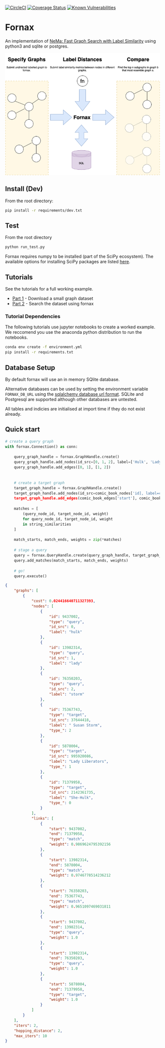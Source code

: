 [![CircleCI](https://circleci.com/gh/CDECatapult/fornax.svg?style=svg&circle-token=2110b6bc1d713698d241fd08ae60cd925e60062f)](https://circleci.com/gh/CDECatapult/fornax)
[![Coverage Status](https://coveralls.io/repos/github/CDECatapult/fornax/badge.svg?branch=master)](https://coveralls.io/github/CDECatapult/fornax?branch=master)
[![Known Vulnerabilities](https://snyk.io/test/github/CDECatapult/fornax/badge.svg)](https://snyk.io/test/github/CDECatapult/fornax/badge.svg)


# Fornax

An implementation of [NeMa: Fast Graph Search with Label Similarity](http://www.vldb.org/pvldb/vol6/p181-khan.pdf) using python3 and sqlite or postgres.

![FORNAX](./fornax.png)

## Install (Dev)

From the root directory:

```bash
pip install -r requirements/dev.txt
``` 

## Test

From the root directory

```bash
python run_test.py
```

Fornax requires numpy to be installed (part of the SciPy ecosystem). 
The available options for installing SciPy packages are listed [here](https://scipy.org/install.html).

## Tutorials

See the tutorials for a full working example.

* [Part 1](https://github.com/CDECatapult/fornax/blob/master/notebooks/tutorial/Tutorial%201%20-%20Creating%20a%20Dataset.ipynb) - Download a small graph dataset 
* [Part 2](https://github.com/CDECatapult/fornax/blob/master/notebooks/tutorial/Tutorial%202%20-%20Making%20a%20Query.ipynb) - Search the dataset using fornax

### Tutorial Dependencies

The following tutorials use jupyter notebooks to create a worked example.
We reccomend you use the anaconda python distribution to run the notebooks.

```bash
conda env create -f environment.yml
pip install -r requirements.txt
```

## Database Setup

By default fornax will use an in memory SQlite database.

Alternative databases can be used by setting the environment variable `FORNAX_DB_URL` using the [sqlalchemy database url format](https://docs.sqlalchemy.org/en/latest/core/engines.html).
SQLite and Postgresql are supported although other databases are untested.

All tables and indicies are initialised at import time if they do not exist already.

## Quick start

```python
# create a query graph
with fornax.Connection() as conn:

    query_graph_handle = fornax.GraphHandle.create()
    query_graph_handle.add_nodes(id_src=[0, 1, 2], label=['Hulk', 'Lady', 'Storm'])
    query_graph_handle.add_edges([0, 1], [1, 2])


    # create a target graph
    target_graph_handle = fornax.GraphHandle.create()
    target_graph_handle.add_nodes(id_src=comic_book_nodes['id], label=comic_book_nodes['name'])
    target_graph_handle.add_edges(comic_book_edges['start'], comic_book_edges['end'])

    matches = [
        (query_node_id, target_node_id, weight)
        for query_node_id, target_node_id, weight
        in string_similarities
    ]

    match_starts, match_ends, weights = zip(*matches)

    # stage a query
    query = fornax.QueryHandle.create(query_graph_handle, target_graph_handle)
    query.add_matches(match_starts, match_ends, weights)

    # go!
    query.execute()
```

```json
{
    "graphs": [
        {
            "cost": 0.024416640711327393,
            "nodes": [
                {
                    "id": 9437002,
                    "type": "query",
                    "id_src": 0,
                    "label": "hulk"
                },
                {
                    "id": 13982314,
                    "type": "query",
                    "id_src": 1,
                    "label": "lady"
                },
                {
                    "id": 76350203,
                    "type": "query",
                    "id_src": 2,
                    "label": "storm"
                },
                {
                    "id": 75367743,
                    "type": "target",
                    "id_src": 37644418,
                    "label": " Susan Storm",
                    "type_": 2
                },
                {
                    "id": 5878004,
                    "type": "target",
                    "id_src": 995920086,
                    "label": "Lady Liberators",
                    "type_": 1
                },
                {
                    "id": 71379958,
                    "type": "target",
                    "id_src": 2142361735,
                    "label": "She-Hulk",
                    "type_": 0
                }
            ],
            "links": [
                {
                    "start": 9437002,
                    "end": 71379958,
                    "type": "match",
                    "weight": 0.9869624795392156
                },
                {
                    "start": 13982314,
                    "end": 5878004,
                    "type": "match",
                    "weight": 0.9746778514236212
                },
                {
                    "start": 76350203,
                    "end": 75367743,
                    "type": "match",
                    "weight": 0.9651097469031811
                },
                {
                    "start": 9437002,
                    "end": 13982314,
                    "type": "query",
                    "weight": 1.0
                },
                {
                    "start": 13982314,
                    "end": 76350203,
                    "type": "query",
                    "weight": 1.0
                },
                {
                    "start": 5878004,
                    "end": 71379958,
                    "type": "target",
                    "weight": 1.0
                }
            ]
        }
    ],
    "iters": 2,
    "hopping_distance": 2,
    "max_iters": 10
}
```
